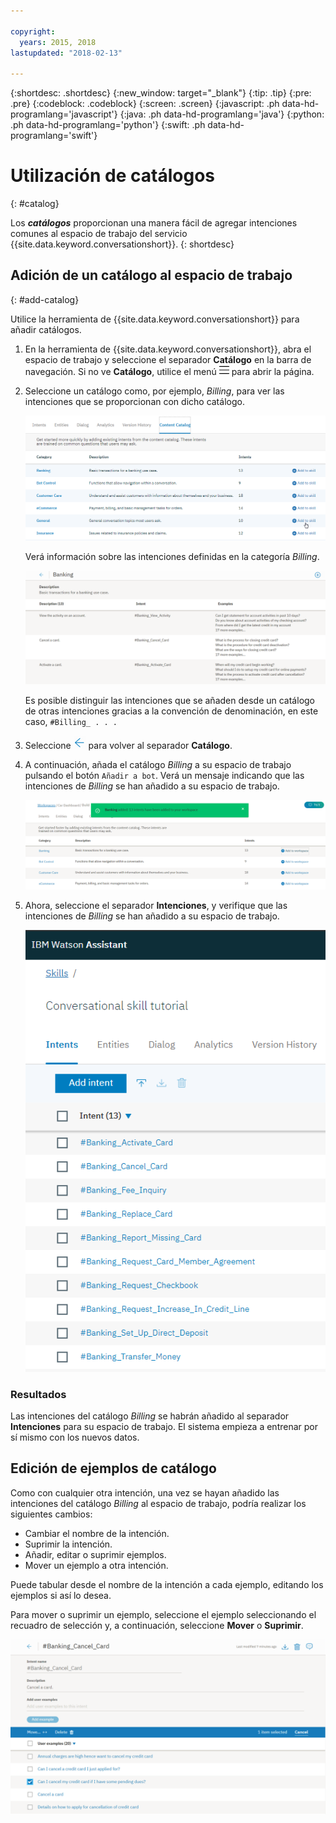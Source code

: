 ```yaml
---

copyright:
  years: 2015, 2018
lastupdated: "2018-02-13"

---
```


{:shortdesc: .shortdesc}
{:new_window: target="_blank"}
{:tip: .tip}
{:pre: .pre}
{:codeblock: .codeblock}
{:screen: .screen}
{:javascript: .ph data-hd-programlang='javascript'}
{:java: .ph data-hd-programlang='java'}
{:python: .ph data-hd-programlang='python'}
{:swift: .ph data-hd-programlang='swift'}

# Utilización de catálogos
{: #catalog}

Los ***catálogos*** proporcionan una manera fácil de agregar intenciones comunes al espacio de trabajo del servicio {{site.data.keyword.conversationshort}}.
{: shortdesc}

## Adición de un catálogo al espacio de trabajo
{: #add-catalog}

Utilice la herramienta de {{site.data.keyword.conversationshort}} para añadir catálogos.

1.  En la herramienta de {{site.data.keyword.conversationshort}}, abra el espacio de trabajo y seleccione el separador **Catálogo** en la barra de navegación. Si no ve **Catálogo**, utilice el menú ![Menú](images/Menu_16.png) para abrir la página. 

1.  Seleccione un catálogo como, por ejemplo, *Billing*, para ver las intenciones que se proporcionan con dicho catálogo. 

    ![Captura de pantalla mostrando los catálogos disponibles](images/catalog_overview.png)

    Verá información sobre las intenciones definidas en la categoría *Billing*. 

    ![Captura de pantalla mostrando las intenciones de la categoría Billing.](images/catalog_open.png)

    Es posible distinguir las intenciones que se añaden desde un catálogo de otras intenciones gracias a la convención de denominación, en este caso, `#Billing_ . . .`

1.  Seleccione ![Flecha de cierre](images/close_arrow.png) para volver al separador **Catálogo**. 

1.  A continuación, añada el catálogo *Billing* a su espacio de trabajo pulsando el botón `Añadir a bot`. Verá un mensaje indicando que las intenciones de *Billing* se han añadido a su espacio de trabajo. 

    ![Captura de pantalla que muestra el botón Añadir a bot.](images/catalog_addtobot.png)

1.  Ahora, seleccione el separador **Intenciones**, y verifique que las intenciones de *Billing* se han añadido a su espacio de trabajo. 

    ![Captura de pantalla que muestra las intenciones de Billing listadas en el separador Intenciones. ](images/catalog_intents.png)

### Resultados

Las intenciones del catálogo *Billing* se habrán añadido al separador **Intenciones** para su espacio de trabajo. El sistema empieza a entrenar por sí mismo con los nuevos datos. 

## Edición de ejemplos de catálogo

Como con cualquier otra intención, una vez se hayan añadido las intenciones del catálogo *Billing* al espacio de trabajo, podría realizar los siguientes cambios: 

- Cambiar el nombre de la intención.
- Suprimir la intención.
- Añadir, editar o suprimir ejemplos.
- Mover un ejemplo a otra intención.

Puede tabular desde el nombre de la intención a cada ejemplo, editando los ejemplos si así lo desea.

Para mover o suprimir un ejemplo, seleccione el ejemplo seleccionando el recuadro de selección y, a continuación, seleccione **Mover** o **Suprimir**. 

  ![Captura de pantalla que muestra cómo mover o suprimir un ejemplo](images/catalog_edit.png)
